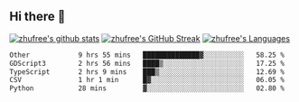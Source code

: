 ## Hi there 👋
[![zhufree's github stats](https://github-readme-stats.vercel.app/api?username=zhufree&show_icons=true&count_private=true)](https://github.com/anuraghazra/github-readme-stats)
[![zhufree's GitHub Streak](https://streak-stats.demolab.com/?user=zhufree)](https://git.io/streak-stats)
[![zhufree's Languages](https://github-readme-stats.vercel.app/api/top-langs/?username=zhufree&layout=compact&langs_count=10)](https://github.com/anuraghazra/github-readme-stats)
<!--START_SECTION:waka-->

```txt
Other            9 hrs 55 mins   ██████████████▓░░░░░░░░░░   58.25 %
GDScript3        2 hrs 56 mins   ████▒░░░░░░░░░░░░░░░░░░░░   17.25 %
TypeScript       2 hrs 9 mins    ███▒░░░░░░░░░░░░░░░░░░░░░   12.69 %
CSV              1 hr 1 min      █▓░░░░░░░░░░░░░░░░░░░░░░░   06.05 %
Python           28 mins         ▓░░░░░░░░░░░░░░░░░░░░░░░░   02.80 %
```

<!--END_SECTION:waka-->

<!--
**zhufree/zhufree** is a ✨ _special_ ✨ repository because its `README.md` (this file) appears on your GitHub profile.

Here are some ideas to get you started:

- 🔭 I’m currently working on ...
- 🌱 I’m currently learning ...
- 👯 I’m looking to collaborate on ...
- 🤔 I’m looking for help with ...
- 💬 Ask me about ...
- 📫 How to reach me: ...
- 😄 Pronouns: ...
- ⚡ Fun fact: ...
-->
